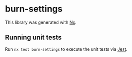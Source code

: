 # burn-settings

This library was generated with [Nx](https://nx.dev).

## Running unit tests

Run `nx test burn-settings` to execute the unit tests via [Jest](https://jestjs.io).
